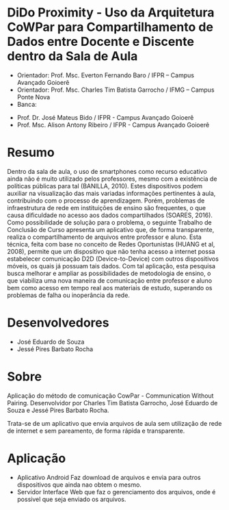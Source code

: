 # DiDo Proximity - Uso da Arquitetura CoWPar para Compartilhamento de Dados entre Docente e Discente dentro da Sala de Aula

* Orientador: Prof. Msc. Everton Fernando Baro / IFPR – Campus Avançado Goioerê
* Orientador: Prof. Msc. Charles Tim Batista Garrocho / IFMG – Campus Ponte Nova
* Banca: 
 - Prof. Dr. José Mateus Bido / IFPR - Campus Avançado Goioerê
 - Prof. Msc. Alison Antony Ribeiro / IFPR - Campus Avançado Goioerê


# Resumo
 Dentro da sala de aula, o uso de smartphones como recurso educativo ainda não é muito utilizado pelos professores, mesmo com a existência de políticas públicas para tal (BANILLA, 2010). Estes dispositivos podem auxiliar na visualização das mais variadas informações pertinentes à aula, contribuindo com o processo de aprendizagem. Porém, problemas de infraestrutura de rede em instituições de ensino são frequentes, o que causa dificuldade no acesso aos dados compartilhados (SOARES, 2016). Como possibilidade de solução para o problema, o seguinte Trabalho de Conclusão de Curso apresenta um aplicativo que, de forma transparente, realiza o compartilhamento de arquivos entre professor e aluno. Esta técnica, feita com base no conceito de Redes Oportunistas (HUANG et al, 2008), permite que um dispositivo que não tenha acesso a internet possa estabelecer comunicação D2D (Device-to-Device) com outros dispositivos móveis, os quais já possuam tais dados. Com tal aplicação, esta pesquisa busca melhorar e ampliar as possibilidades de metodologia de ensino, o que viabiliza uma nova maneira de comunicação entre professor e aluno bem como acesso em tempo real aos materiais de estudo, superando os problemas de falha ou inoperância da rede.

# Desenvolvedores
* José Eduardo de Souza
* Jessé Pires Barbato Rocha

# Sobre

Aplicação do método de comunicação CowPar - Communication Without Pairing. Desenvolvidor por Charles Tim Batista Garrocho, José Eduardo de Souza e Jessé Pires Barbato Rocha.

Trata-se de um aplicativo que envia arquivos de aula sem utilização de rede de internet e sem pareamento, de forma rápida e transparente.

# Aplicação
* Aplicativo Android 
Faz download de arquivos e envia para outros dispositivos que ainda nao obtem o mesmo.
* Servidor
Interface Web que faz o gerenciamento dos arquivos, onde é possivel que seja enviado os arquivos.
